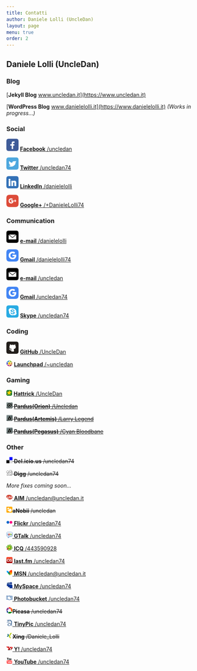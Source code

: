 ```yaml
---
title: Contatti
author: Daniele Lolli (UncleDan)
layout: page
menu: true
order: 2
---
```


## Daniele Lolli (UncleDan)

### Blog

[**Jekyll Blog** www.uncledan.it](https://www.uncledan.it)

[**WordPress Blog** www.danielelolli.it](https://www.danielelolli.it) *(Works in progress...)*

### Social

![Facebook](/socicon/32/facebook.png) [**Facebook** /uncledan](http://facebook.com/uncledan)

![Twitter](/socicon/32/twitter.png) [**Twitter** /uncledan74](http://www.twitter.com/uncledan74)

![LinkedIn](/socicon/32/linkedin.png) [**LinkedIn** /danielelolli](http://www.linkedin.com/in/danielelolli)

![Google+](/wp-content/uploads/2011/06/googleplus.png) [**Google+** /+DanieleLolli74](https://plus.google.com/+DanieleLolli74)

### Communication
![e-mail](/socicon/32/mail.png) [**e-mail** /danielelolli](mailto:posta@danielelolli.it)

![Gmail](/wp-content/uploads/2011/06/google.png) [**Gmail** /danielelolli74](mailto:danielelolli74@gmail.com)

![e-mail](/socicon/32/mail.png) [**e-mail** /uncledan](mailto:uncledan@uncledan.it)

![Gmail](/wp-content/uploads/2011/06/google.png) [**Gmail** /uncledan74](mailto:uncledan74@gmail.com)

![Skype](/socicon/32/skype.png) [**Skype** /uncledan74](skype:uncledan74?chat)

### Coding
![GitHub](/socicon/32/github.png) [**GitHub** /UncleDan](https://github.com/UncleDan)

![Launchpad](/wp-content/uploads/2011/06/launchpad.png) [**Launchpad** /~uncledan](https://launchpad.net/~uncledan)

### Gaming

![Hattrick](/wp-content/uploads/showyourself_images/hattrick.png) [**Hattrick** /UncleDan](http://www.hattrick.org/Club/Manager/?userId=2195308)
 
~~![Pardus(Orion)](/wp-content/uploads/showyourself_images/pardus_orion.png) [**Pardus(Orion)** /Uncledan](http://orion.pardus.at/sendmsg.php?to=Uncledan)~~

~~![Pardus(Artemis)](/wp-content/uploads/showyourself_images/pardus_artemis.png) [**Pardus(Artemis)** /Larry Legend](http://artemis.pardus.at/sendmsg.php?to=Larry%20Legend)~~

~~![Pardus(Pegasus)](/wp-content/uploads/showyourself_images/pardus_artemis.png) [**Pardus(Pegasus)** /Cyan Bloodbane](http://pegasus.pardus.at/sendmsg.php?to=Cyan%20Bloodbane)~~


### Other
  
~~![Del.icio.us](/wp-content/uploads/showyourself_images/delicious.png) **Del.icio.us** /uncledan74~~
  
~~![Digg](/wp-content/uploads/showyourself_images/digg.png) **Digg** /uncledan74~~

*More fixes coming soon...*

<a rel="me communication" href="aim:GoIM?screenname=uncledan@uncledan.it" target="_blank"><img src="/wp-content/uploads/showyourself_images/aim.png" alt="AIM" /> **AIM** /uncledan@uncledan.it</a>
  
~~<img src="/wp-content/uploads/showyourself_images/anobii.png" alt="aNobii" width="16" height="16" />**aNobii** /uncledan~~
  
<a rel="me photos" href="http://www.flickr.com/photos/uncledan74" target="_blank"><img src="/wp-content/uploads/showyourself_images/flickr.png" alt="Flickr" /> **Flickr** /uncledan74</a>
  
<a rel="me communication" href="gtalk:chat?jid=uncledan74@gmail.com" target="_blank"><img src="/wp-content/uploads/showyourself_images/google-talk.png" alt="GTalk" /> **GTalk** /uncledan74</a>
  
<a rel="me communication" href="#" target="_blank"><img src="/wp-content/uploads/showyourself_images/icq.png" alt="ICQ" /> **ICQ** /443590928</a>
  
<a rel="me news" href="http://www.lastfm.it/user/uncledan74" target="_blank"><img src="/wp-content/uploads/2011/10/lastfm.png" alt="last.fm" /> **last.fm** /uncledan74</a>
  
<a rel="me communication" href="msnim:chat?contact=uncledan@uncledan.it" target="_blank"><img src="/wp-content/uploads/showyourself_images/msn.png" alt="MSN" /> **MSN** /uncledan@uncledan.it</a>
  
<a rel="me blog" href="http://www.myspace.com/uncledan74" target="_blank"><img src="/wp-content/uploads/showyourself_images/myspace.png" alt="MySpace" /> **MySpace** /uncledan74</a>
  
<a rel="me photos" href="http://s689.photobucket.com/albums/vv254/uncledan74/" target="_blank"><img src="/wp-content/uploads/showyourself_images/photobucket.png" alt="Photobucket" width="16" height="16" /> **Photobucket** /uncledan74</a>
  
~~<img src="/wp-content/uploads/showyourself_images/picasa.png" alt="Picasa" width="16" height="16" />**Picasa** /uncledan74~~
  
<a rel="me photos" href="http://tinypic.com/uncledan74" target="_blank"><img src="/wp-content/uploads/showyourself_images/tinypics.png" alt="TinyPic" width="16" height="16" /> **TinyPic** /uncledan74</a>
  
~~<img src="/wp-content/uploads/showyourself_images/xing.png" alt="Xing" width="16" height="16" />**Xing** /Daniele_Lolli~~
  
<a rel="me communication" href="ymsgr:sendim?uncledan74" target="_blank"><img src="/wp-content/uploads/showyourself_images/yahoo.png" alt="Yahoo! Messenger" /> **Y!** /uncledan74</a>
  
<a rel="me video" href="http://www.youtube.com/uncledan74" target="_blank"><img src="/wp-content/uploads/showyourself_images/youtube.png" alt="YouTube" /> **YouTube** /uncledan74</a>
